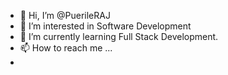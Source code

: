 - 👋 Hi, I’m @PuerileRAJ
- 👀 I’m interested in Software Development
- 🌱 I’m currently learning Full Stack Development.
- 📫 How to reach me ...
- 

<!---
PuerileRAJ/PuerileRAJ is a ✨ special ✨ repository because its `README.md` (this file) appears on your GitHub profile.
You can click the Preview link to take a look at your changes.
--->
